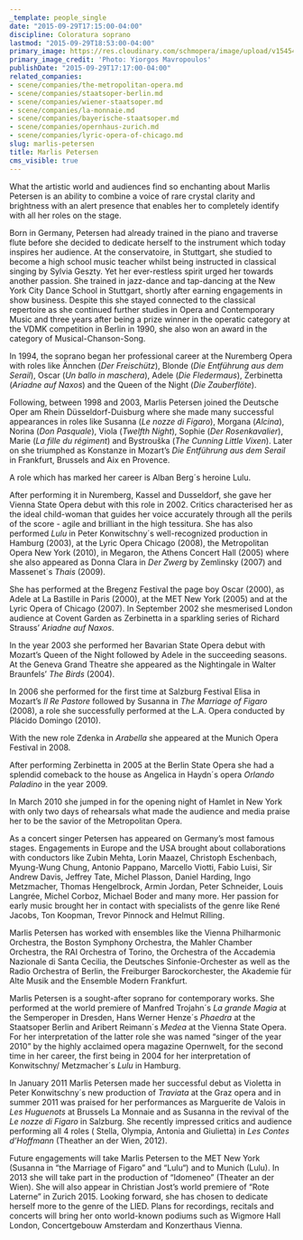 ```yaml
---
_template: people_single
date: "2015-09-29T17:15:00-04:00"
discipline: Coloratura soprano
lastmod: "2015-09-29T18:53:00-04:00"
primary_image: https://res.cloudinary.com/schmopera/image/upload/v1545409169/media/webhook-uploads/1443560075892/marlis_petersen3_photo_y.mavropoulosSquare.jpg.jpg
primary_image_credit: 'Photo: Yiorgos Mavropoulos'
publishDate: "2015-09-29T17:17:00-04:00"
related_companies:
- scene/companies/the-metropolitan-opera.md
- scene/companies/staatsoper-berlin.md
- scene/companies/wiener-staatsoper.md
- scene/companies/la-monnaie.md
- scene/companies/bayerische-staatsoper.md
- scene/companies/opernhaus-zurich.md
- scene/companies/lyric-opera-of-chicago.md
slug: marlis-petersen
title: Marlis Petersen
cms_visible: true
---
```


What the artistic world and audiences find so enchanting about Marlis Petersen is an ability to combine a voice of rare crystal clarity and brightness with an alert presence that enables her to completely identify with all her roles on the stage.

Born in Germany, Petersen had already trained in the piano and traverse flute before she decided to dedicate herself to the instrument which today inspires her audience. At the conservatoire, in Stuttgart, she studied to become a high school music teacher whilst being instructed in classical singing by Sylvia Geszty. Yet her ever-restless spirit urged her towards another passion. She trained in jazz-dance and tap-dancing at the New York City Dance School in Stuttgart, shortly after earning engagements in show business. Despite this she stayed connected to the classical repertoire as she continued further studies in Opera and Contemporary Music and three years after being a prize winner in the operatic category at the VDMK competition in Berlin in 1990, she also won an award in the category of Musical-Chanson-Song.

In 1994, the soprano began her professional career at the Nuremberg Opera with roles like Ännchen (*Der Freischütz*), Blonde (*Die Entführung aus dem Serail*), Oscar (*Un ballo in maschera*), Adele (*Die Fledermaus*), Zerbinetta (*Ariadne auf Naxos*) and the Queen of the Night (*Die Zauberflöte*).

Following, between 1998 and 2003, Marlis Petersen joined the Deutsche Oper am Rhein Düsseldorf-Duisburg where she made many successful appearances in roles like Susanna (*Le nozze di Figaro*), Morgana (*Alcina*), Norina (*Don Pasquale*), Viola (*Twelfth Night*), Sophie (*Der Rosenkavalier*), Marie (*La fille du régiment*) and Bystrouška (*The Cunning Little Vixen*). Later on she triumphed as Konstanze in Mozart’s *Die Entführung aus dem Serail* in Frankfurt, Brussels and Aix en Provence.

A role which has marked her career is Alban Berg´s heroine Lulu.

After performing it in Nuremberg, Kassel and Dusseldorf, she gave her Vienna State Opera debut with this role in 2002. Critics characterised her as the ideal child-woman that guides her voice accurately through all the perils of the score - agile and brilliant in the high tessitura. She has also performed *Lulu* in Peter Konwitschny´s well-recognized production in Hamburg (2003), at the Lyric Opera Chicago (2008), the Metropolitan Opera New York (2010), in Megaron, the Athens Concert Hall (2005) where she also appeared as Donna Clara in *Der Zwerg* by Zemlinsky (2007) and Massenet´s *Thais* (2009).

She has performed at the Bregenz Festival the page boy Oscar (2000), as Adele at La Bastille in Paris (2000), at the MET New York (2005) and at the Lyric Opera of Chicago (2007). In September 2002 she mesmerised London audience at Covent Garden as Zerbinetta in a sparkling series of Richard Strauss’ *Ariadne auf Naxos*.

In the year 2003 she performed her Bavarian State Opera debut with Mozart’s Queen of the Night followed by Adele in the succeeding seasons. At the Geneva Grand Theatre she appeared as the Nightingale in Walter Braunfels’ *The Birds* (2004).

In 2006 she performed for the first time at Salzburg Festival Elisa in Mozart’s *Il Re Pastore* followed by Susanna in *The Marriage of Figaro* (2008), a role she successfully performed at the L.A. Opera conducted by Plácido Domingo (2010).

With the new role Zdenka in *Arabella* she appeared at the Munich Opera Festival in 2008.

After performing Zerbinetta in 2005 at the Berlin State Opera she had a splendid comeback to the house as Angelica in Haydn´s opera *Orlando Paladino* in the year 2009.

In March 2010 she jumped in for the opening night of Hamlet in New York with only two days of rehearsals what made the audience and media praise her to be the savior of the Metropolitan Opera.

As a concert singer Petersen has appeared on Germany’s most famous stages. Engagements in Europe and the USA brought about collaborations with conductors like Zubin Mehta, Lorin Maazel, Christoph Eschenbach, Myung-Wung Chung, Antonio Pappano, Marcello Viotti, Fabio Luisi, Sir Andrew Davis, Jeffrey Tate, Michel Plasson, Daniel Harding, Ingo Metzmacher, Thomas Hengelbrock, Armin Jordan, Peter Schneider, Louis Langrée, Michel Corboz, Michael Boder and many more. Her passion for early music brought her in contact with specialists of the genre like René Jacobs, Ton Koopman, Trevor Pinnock and Helmut Rilling.

Marlis Petersen has worked with ensembles like the Vienna Philharmonic Orchestra, the Boston Symphony Orchestra, the Mahler Chamber Orchestra, the RAI Orchestra of Torino, the Orchestra of the Accademia Nazionale di Santa Cecilia, the Deutsches Sinfonie-Orchester as well as the Radio Orchestra of Berlin, the Freiburger Barockorchester, the Akademie für Alte Musik and the Ensemble Modern Frankfurt.

Marlis Petersen is a sought-after soprano for contemporary works. She performed at the world premiere of Manfred Trojahn´s *La grande Magia* at the Semperoper in Dresden, Hans Werner Henze´s *Phaedra* at the Staatsoper Berlin and Aribert Reimann´s *Medea* at the Vienna State Opera. For her interpretation of the latter role she was named “singer of the year 2010” by the highly acclaimed opera magazine Opernwelt, for the second time in her career, the first being in 2004 for her interpretation of Konwitschny/ Metzmacher´s *Lulu* in Hamburg.

In January 2011 Marlis Petersen made her successful debut as Violetta in Peter Konwitschny´s new production of *Traviata* at the Graz opera and in summer 2011 was praised for her performances as Marguerite de Valois in  *Les Huguenots* at Brussels La Monnaie and as Susanna in the revival of the *Le nozze di Figaro* in Salzburg.  She recently impressed critics and audience performing all 4 roles ( Stella, Olympia, Antonia and Giulietta) in *Les Contes d’Hoffmann* (Theather an der Wien, 2012).

Future engagements will take Marlis Petersen to the MET New York (Susanna in “the Marriage of Figaro” and “Lulu“) and to Munich (Lulu). In 2013 she will take part in the production of “Idomeneo” (Theater an der Wien). She will also appear in Christian Jost’s world premiere of “Rote Laterne” in Zurich 2015. Looking forward, she has chosen to dedicate herself more to the genre of the LIED. Plans for recordings, recitals and concerts will bring her onto world-known podiums such as Wigmore Hall London, Concertgebouw Amsterdam and Konzerthaus Vienna.

